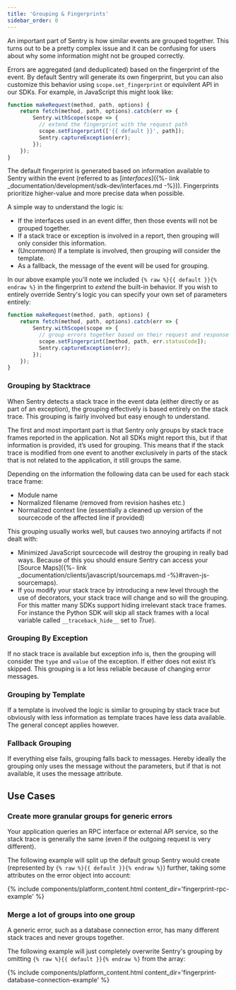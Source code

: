 ```yaml
---
title: 'Grouping & Fingerprints'
sidebar_order: 0
---
```


An important part of Sentry is how similar events are grouped together. This turns out to be a pretty complex issue and it can be confusing for users about why some information might not be grouped correctly.

Errors are aggregated (and deduplicated) based on the fingerprint of the event. By default Sentry will generate its own fingerprint, but you can also customize this behavior using `scope.set_fingerprint` or equivilent API in our SDKs. For example, in JavaScript this might look like:

```javascript
function makeRequest(method, path, options) {
    return fetch(method, path, options).catch(err => {
        Sentry.withScope(scope => {
          // extend the fingerprint with the request path
          scope.setFingerprint(['{{ default }}', path]);
          Sentry.captureException(err);
        });
    });
}
```

The default fingerprint is generated based on information available to Sentry within the event (referred to as [_interfaces_]({%- link _documentation/development/sdk-dev/interfaces.md -%})). Fingerprints prioritize higher-value and more precise data when possible.

A simple way to understand the logic is:

-   If the interfaces used in an event differ, then those events will not be grouped together.
-   If a stack trace or exception is involved in a report, then grouping will only consider this information.
-   (Uncommon) If a template is involved, then grouping will consider the template.
-   As a fallback, the message of the event will be used for grouping.

In our above example you'll note we included `{% raw %}{{ default }}{% endraw %}` in the fingerprint to *extend* the built-in behavior. If you wish to entirely override Sentry's logic you can specify your own set of parameters entirely:


```javascript
function makeRequest(method, path, options) {
    return fetch(method, path, options).catch(err => {
        Sentry.withScope(scope => {
          // group errors together based on their request and response
          scope.setFingerprint([method, path, err.statusCode]);
          Sentry.captureException(err);
        });
    });
}
```

### Grouping by Stacktrace

When Sentry detects a stack trace in the event data (either directly or as part of an exception), the grouping effectively is based entirely on the stack trace. This grouping is fairly involved but easy enough to understand.

The first and most important part is that Sentry only groups by stack trace frames reported in the application. Not all SDKs might report this, but if that information is provided, it’s used for grouping. This means that if the stack trace is modified from one event to another exclusively in parts of the stack that is not related to the application, it still groups the same.

Depending on the information the following data can be used for each stack trace frame:

- Module name
- Normalized filename (removed from revision hashes etc.)
- Normalized context line (essentially a cleaned up version of the sourcecode of the affected line if provided)

This grouping usually works well, but causes two annoying artifacts if not dealt with:

- Minimized JavaScript sourcecode will destroy the grouping in really bad ways. Because of this you should ensure Sentry can access your [Source Maps]({%- link _documentation/clients/javascript/sourcemaps.md -%}#raven-js-sourcemaps).
- If you modify your stack trace by introducing a new level through the use of decorators, your stack trace will change and so will the grouping. For this matter many SDKs support hiding irrelevant stack trace frames. For instance the Python SDK will skip all stack frames with a local variable called `__traceback_hide__` set to _True_).

### Grouping By Exception

If no stack trace is available but exception info is, then the grouping will consider the `type` and `value` of the exception. If either does not exist it’s skipped. This grouping is a lot less reliable because of changing error messages.

### Grouping by Template

If a template is involved the logic is similar to grouping by stack trace but obviously with less information as template traces have less data available. The general concept applies however.

### Fallback Grouping

If everything else fails, grouping falls back to messages. Hereby ideally the grouping only uses the message without the parameters, but if that is not available, it uses the message attribute.

## Use Cases

### Create more granular groups for generic errors

Your application queries an RPC interface or external API service, so the stack trace is generally the same (even if the outgoing request is very different).

The following example will split up the default group Sentry would create (represented by `{% raw %}{{ default }}{% endraw %}`) further, taking some attributes on the error object into account:

{% include components/platform_content.html content_dir='fingerprint-rpc-example' %}

### Merge a lot of groups into one group

A generic error, such as a database connection error, has many different stack traces and never groups together.

The following example will just completely overwrite Sentry's grouping by omitting `{% raw %}{{ default }}{% endraw %}` from the array:

{% include components/platform_content.html content_dir='fingerprint-database-connection-example' %}
